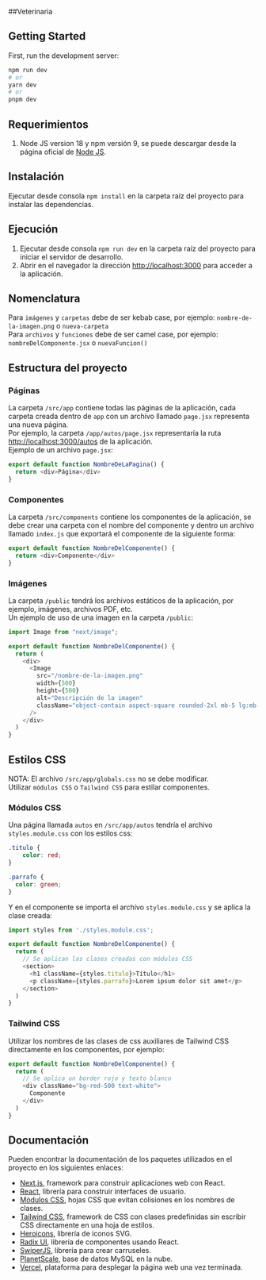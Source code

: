 ##Veterinaria
## Getting Started

First, run the development server:

```bash
npm run dev
# or
yarn dev
# or
pnpm dev
```

## Requerimientos

1. Node JS version 18 y npm versión 9, se puede descargar desde la página oficial de [Node JS](https://nodejs.org/es/).

## Instalación

Ejecutar desde consola `npm install` en la carpeta raíz del proyecto para instalar las dependencias.

## Ejecución

1. Ejecutar desde consola `npm run dev` en la carpeta raíz del proyecto para iniciar el servidor de desarrollo.
2. Abrir en el navegador la dirección [http://localhost:3000](http://localhost:3000) para acceder a la aplicación.

## Nomenclatura

Para `imágenes` y `carpetas` debe de ser kebab case, por ejemplo: `nombre-de-la-imagen.png` o `nueva-carpeta` <br>
Para `archivos` y `funciones` debe de ser camel case, por ejemplo: `nombreDelComponente.jsx` o `nuevaFuncion()` <br>

## Estructura del proyecto

### Páginas

La carpeta `/src/app` contiene todas las páginas de la aplicación, cada carpeta creada dentro de `app` con un archivo
llamado `page.jsx` representa una
nueva página. <br>
Por ejemplo, la carpeta `/app/autos/page.jsx` representaría la
ruta [http://localhost:3000/autos](http://localhost:3000/autos) de la aplicación. <br>
Ejemplo de un archivo `page.jsx`:

```js
export default function NombreDeLaPagina() {
  return <div>Página</div>
}
```

### Componentes

La carpeta `/src/components` contiene los componentes de la aplicación, se debe crear una carpeta con el nombre del
componente y dentro un archivo llamado `index.js` que exportará el componente de la siguiente forma:

```js
export default function NombreDelComponente() {
  return <div>Componente</div>
}
```

### Imágenes

La carpeta `/public` tendrá los archivos estáticos de la aplicación, por ejemplo, imágenes, archivos PDF, etc. <br>
Un ejemplo de uso de una imagen en la carpeta `/public`:

```js
import Image from "next/image";

export default function NombreDelComponente() {
  return (
    <div>
      <Image
        src="/nombre-de-la-imagen.png"
        width={500}
        height={500}
        alt="Descripción de la imagen"
        className="object-contain aspect-square rounded-2xl mb-5 lg:mb-0"
      />
    </div>
  )
}
```

## Estilos CSS

NOTA: El archivo `/src/app/globals.css` no se debe modificar. <br>
Utilizar `módulos CSS` o `Tailwind CSS` para estilar componentes. <br>

### Módulos CSS

Una página llamada `autos` en `/src/app/autos` tendría el archivo `styles.module.css` con los estilos css:

```css
.titulo {
    color: red;
}

.parrafo {
  color: green;
}
```

Y en el componente se importa el archivo `styles.module.css` y se aplica la clase creada:
```js
import styles from './styles.module.css';

export default function NombreDelComponente() {
  return (
    // Se aplican las clases creadas con módulos CSS
    <section>
      <h1 className={styles.titulo}>Título</h1>
      <p className={styles.parrafo}>Lorem ipsum dolor sit amet</p>
    </section>
  )
}
```

### Tailwind CSS

Utilizar los nombres de las clases de css auxiliares de Tailwind CSS directamente en los componentes, por ejemplo:

```js
export default function NombreDelComponente() {
  return (
    // Se aplica un border rojo y texto blanco
    <div className="bg-red-500 text-white">
      Componente
    </div>
  )
}
```

## Documentación

Pueden encontrar la documentación de los paquetes utilizados en el proyecto en los siguientes enlaces:

- [Next.js](https://nextjs.org/docs), framework para construir aplicaciones web con React.
- [React](https://react.dev/learn), librería para construir interfaces de usuario.
- [Módulos CSS](https://nextjs.org/docs/app/building-your-application/styling/css-modules), hojas CSS que evitan
  colisiones en los nombres de clases.
- [Tailwind CSS](https://tailwindcss.com/docs/utility-first), framework de CSS con clases predefinidas
  sin escribir CSS directamente en una hoja de estilos.
- [Heroicons](https://heroicons.com/), librería de iconos SVG.
- [Radix UI](https://www.radix-ui.com/docs/primitives/overview/introduction), librería de componentes usando React.
- [SwiperJS](https://swiperjs.com/element#usage-with-react), librería para crear carruseles.
- [PlanetScale](https://docs.planetscale.com/), base de datos MySQL en la nube.
- [Vercel](https://vercel.com/docs), plataforma para desplegar la página web una vez terminada.
